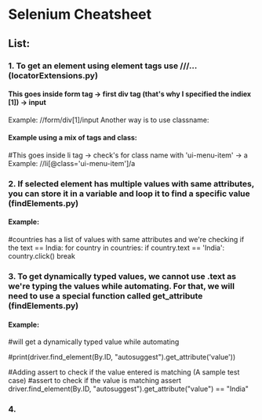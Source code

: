 # Selenium Cheatsheet

## List:

### 1. To get an element using element tags use //<first tag>/<second tag>... (locatorExtensions.py)

#### This goes inside form tag -> first div tag (that's why I specified the indiex [1]) -> input

Example: //form/div[1]/input
Another way is to use classname:

#### Example using a mix of tags and class:

#This goes inside li tag -> check's for class name with 'ui-menu-item' -> a
Example: //li[@class='ui-menu-item']/a

### 2. If selected element has multiple values with same attributes, you can store it in a variable and loop it to find a specific value (findElements.py)

#### Example:

#countries has a list of values with same attributes and we're checking if the text == India:
for country in countries:
if country.text == 'India':
country.click()
break

### 3. To get dynamically typed values, we cannot use .text as we're typing the values while automating. For that, we will need to use a special function called get_attribute (findElements.py)

#### Example:

#will get a dynamically typed value while automating

#print(driver.find_element(By.ID, "autosuggest").get_attribute('value'))

#Adding assert to check if the value entered is matching (A sample test case)
#assert to check if the value is matching
assert driver.find_element(By.ID, "autosuggest").get_attribute("value") == "India"

### 4.
